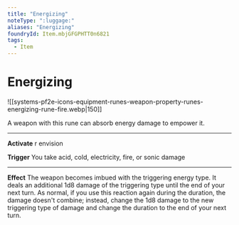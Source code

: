 ```yaml
---
title: "Energizing"
noteType: ":luggage:"
aliases: "Energizing"
foundryId: Item.mbjGFGPHTT0n6821
tags:
  - Item
---
```


# Energizing
![[systems-pf2e-icons-equipment-runes-weapon-property-runes-energizing-rune-fire.webp|150]]

A weapon with this rune can absorb energy damage to empower it.

* * *

**Activate** r envision

**Trigger** You take acid, cold, electricity, fire, or sonic damage

* * *

**Effect** The weapon becomes imbued with the triggering energy type. It deals an additional 1d8 damage of the triggering type until the end of your next turn. As normal, if you use this reaction again during the duration, the damage doesn't combine; instead, change the 1d8 damage to the new triggering type of damage and change the duration to the end of your next turn.


